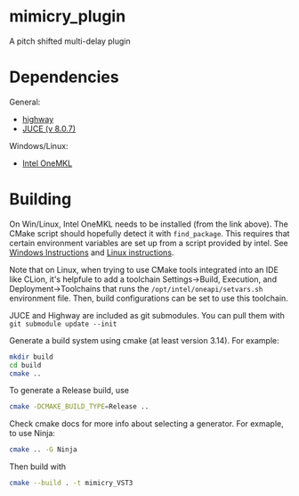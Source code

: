 # mimicry_plugin
A pitch shifted multi-delay plugin


# Dependencies

General:
- [highway](https://github.com/google/highway)
- [JUCE (v 8.0.7)](https://github.com/juce-framework/JUCE)

Windows/Linux:
- [Intel OneMKL](https://www.intel.com/content/www/us/en/developer/tools/oneapi/onemkl-download.html)



# Building

On Win/Linux, Intel OneMKL needs to be installed (from the link above).
The CMake script should hopefully detect it with `find_package`.
This requires that certain environment variables are set up
from a script provided by intel. 
See [Windows Instructions](https://www.intel.com/content/www/us/en/docs/oneapi/programming-guide/2024-2/use-the-setvars-and-oneapi-vars-scripts-with-linux.html)
and  [Linux instructions](https://www.intel.com/content/www/us/en/docs/oneapi/programming-guide/2024-2/use-the-setvars-and-oneapi-vars-scripts-with-linux.html).

Note that on Linux, when trying to use CMake tools integrated into an IDE like CLion,
it's helpfule to add a toolchain Settings->Build, Execution, and Deployment->Toolchains
that runs the `/opt/intel/oneapi/setvars.sh` environment file.
Then, build configurations can be set to use this toolchain.

JUCE and Highway are included as git submodules. 
You can pull them with
`git submodule update --init`



Generate a build system using cmake (at least version 3.14). 
For example:
```bash
mkdir build
cd build
cmake ..

```

To generate a Release build, use 
```bash
cmake -DCMAKE_BUILD_TYPE=Release ..
```

Check cmake docs for more info about selecting a generator.
For exmaple, to use Ninja:
```bash
cmake .. -G Ninja
```

Then build with
```bash
cmake --build . -t mimicry_VST3
```
